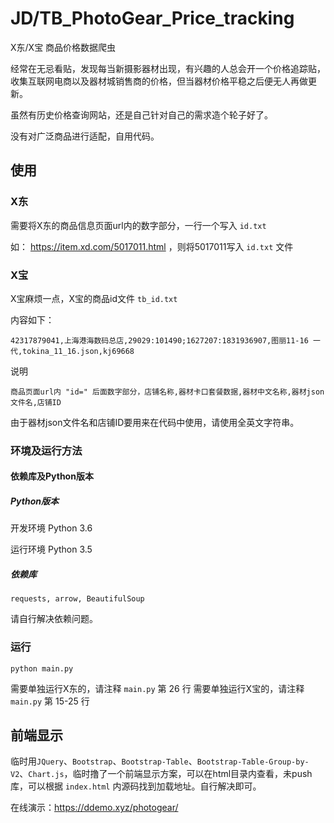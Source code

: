 # JD/TB_PhotoGear_Price_tracking

X东/X宝 商品价格数据爬虫

经常在无忌看贴，发现每当新摄影器材出现，有兴趣的人总会开一个价格追踪贴，收集互联网电商以及器材城销售商的价格，但当器材价格平稳之后便无人再做更新。

虽然有历史价格查询网站，还是自己针对自己的需求造个轮子好了。

没有对广泛商品进行适配，自用代码。

## 使用

### X东

需要将X东的商品信息页面url内的数字部分，一行一个写入 `id.txt`

如： https://item.xd.com/5017011.html ，则将5017011写入 `id.txt` 文件

### X宝

X宝麻烦一点，X宝的商品id文件 `tb_id.txt`

内容如下：

```
42317879041,上海港海数码总店,29029:101490;1627207:1831936907,图丽11-16 一代,tokina_11_16.json,kj69668
```

说明

```
商品页面url内 "id=" 后面数字部分，店铺名称,器材卡口套餐数据,器材中文名称,器材json文件名,店铺ID
```

由于器材json文件名和店铺ID要用来在代码中使用，请使用全英文字符串。

### 环境及运行方法

#### 依赖库及Python版本

##### Python版本

开发环境 Python 3.6

运行环境 Python 3.5

##### 依赖库

```
requests, arrow, BeautifulSoup
```

请自行解决依赖问题。

### 运行

```
python main.py
```

需要单独运行X东的，请注释 `main.py` 第 26 行
需要单独运行X宝的，请注释 `main.py` 第 15-25 行

## 前端显示

临时用`JQuery`、`Bootstrap`、`Bootstrap-Table`、`Bootstrap-Table-Group-by-V2`、`Chart.js`，临时撸了一个前端显示方案，可以在html目录内查看，未push库，可以根据 `index.html` 内源码找到加载地址。自行解决即可。

在线演示：https://ddemo.xyz/photogear/
